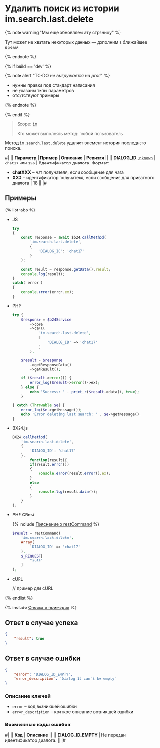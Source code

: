 # Удалить поиск из истории im.search.last.delete

{% note warning "Мы еще обновляем эту страницу" %}

Тут может не хватать некоторых данных — дополним в ближайшее время

{% endnote %}

{% if build == 'dev' %}

{% note alert "TO-DO _не выгружается на prod_" %}

- нужны правки под стандарт написания
- не указаны типы параметров
- отсутствуют примеры

{% endnote %}

{% endif %}

> Scope: [`im`](../../scopes/permissions.md)
>
> Кто может выполнять метод: любой пользователь

Метод `im.search.last.delete` удаляет элемент истории последнего поиска.

#|
|| **Параметр** | **Пример** | **Описание** | **Ревизия** ||
|| **DIALOG_ID**
[`unknown`](../../data-types.md) | `chat17` или `256` | Идентификатор диалога. Формат:
- **chatXXX** – чат получателя, если сообщение для чата
- **XXX** – идентификатор получателя, если сообщение для приватного диалога | 18 ||
|#

## Примеры

{% list tabs %}

- JS


    ```js
    try
    {
    	const response = await $b24.callMethod(
    		'im.search.last.delete',
    		{
    			'DIALOG_ID': 'chat17'
    		}
    	);
    	
    	const result = response.getData().result;
    	console.log(result);
    }
    catch( error )
    {
    	console.error(error.ex);
    }
    ```

- PHP


    ```php
    try {
        $response = $b24Service
            ->core
            ->call(
                'im.search.last.delete',
                [
                    'DIALOG_ID' => 'chat17'
                ]
            );
    
        $result = $response
            ->getResponseData()
            ->getResult();
    
        if ($result->error()) {
            error_log($result->error()->ex);
        } else {
            echo 'Success: ' . print_r($result->data(), true);
        }
    
    } catch (Throwable $e) {
        error_log($e->getMessage());
        echo 'Error deleting last search: ' . $e->getMessage();
    }
    ```

- BX24.js

    ```js
    BX24.callMethod(
        'im.search.last.delete',
        {
            'DIALOG_ID': 'chat17'
        },
            function(result){
            if(result.error())
            {
                console.error(result.error().ex);
            }
            else
            {
                console.log(result.data());
            }
        }
    );
    ```

- PHP CRest

    {% include [Пояснение о restCommand](../_includes/rest-command.md) %}

    ```php
    $result = restCommand(
        'im.search.last.delete',
        Array(
            'DIALOG_ID' => 'chat17'
        ),
        $_REQUEST[
            "auth"
        ]
    );
    ```

- cURL

    // пример для cURL

{% endlist %}

{% include [Сноска о примерах](../../../_includes/examples.md) %}

## Ответ в случае успеха

```json
{
    "result": true
}
```

## Ответ в случае ошибки

```json
{
    "error": "DIALOG_ID_EMPTY",
    "error_description": "Dialog ID can't be empty"
}
```

### Описание ключей

- `error` – код возникшей ошибки
- `error_description` – краткое описание возникшей ошибки

### Возможные коды ошибок

#|
|| **Код** | **Описание** ||
|| **DIALOG_ID_EMPTY** | Не передан идентификатор диалога. ||
|#